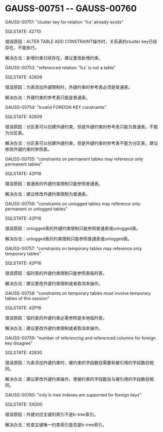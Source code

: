 # GAUSS-00751 -- GAUSS-00760<a name="ZH-CN_TOPIC_0302073208"></a>

GAUSS-00751: "cluster key for relation '%s' already exists"

SQLSTATE: 42710

错误原因：ALTER TABLE ADD CONSTRAINT操作时，关系表的cluster key已经存在，不能执行。

解决办法：新增约束已经存在，建议更改新增约束。

GAUSS-00753: "referenced relation '%s' is not a table"

SQLSTATE: 42809

错误原因：为表添加外键限制时，外键约束的参考表必须是普通表。

解决办法：外键约束的参考表只能是普通表。

GAUSS-00754: "Invalid FOREIGN KEY constraints"

SQLSTATE: 42809

错误原因：分区表可以创建外键约束，但是外键约束的参考表只能为普通表，不能为分区表。

解决办法：分区表可以创建外键约束，但是外键约束的参考表不能为分区表，建议修改外键约束的参照表。

GAUSS-00755: "constraints on permanent tables may reference only permanent tables"

SQLSTATE: 42P16

错误原因：普通表的外键约束限制只能参照普通表。

解决办法：建议修改外键约束限制为普通表。

GAUSS-00756: "constraints on unlogged tables may reference only permanent or unlogged tables"

SQLSTATE: 42P16

错误原因：unlogged表的外键约束限制只能参照普通表或unlogged表。

解决办法：unlogged表的约束限制只能参照普通表或unlogged表。

GAUSS-00757: "constraints on temporary tables may reference only temporary tables"

SQLSTATE: 42P16

错误原因：临时表的外键约束限制只能参照表临时表。

解决办法：建议更改外键约束限制或者取消本操作。

GAUSS-00758: "constraints on temporary tables must involve temporary tables of this session"

SQLSTATE: 42P16

错误原因：临时表的外键约束必需参照是本地临时表。

解决办法：建议更改外键约束限制或者取消本操作。

GAUSS-00759: "number of referencing and referenced columns for foreign key disagree"

SQLSTATE: 42830

错误原因：为表添加外键约束时，被约束的字段数目需要和被引用的字段数目相同。

解决办法：建议更改外键约束操作，使被约束的字段数目与被引用的字段数目相同。

GAUSS-00760: "only b-tree indexes are supported for foreign keys"

SQLSTATE: XX000

错误原因：外键对应主键的索引不是b-tree索引。

解决办法：检查主键唯一约束索引是否是b-tree索引。
